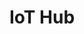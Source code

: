 ---
title: IoT Hub
permalink: /docs/projects/iothub/
redirect_to: https://azure.microsoft.com/en-us/services/iot-hub/
excerpt: Azure IoT Hub is a cloud service that acts as a central message hub for bi-directional communication between IoT cloud applications and connected devices. It has a notion of “IoT Edge device” for each physical device it manages
header:
  overlay_image: 
  overlay_full: true
  teaser: /assets/images/c_iothub.png
# icons:
#   - url: /assets/images/ICON_jetsonnano.PNG
#     target: https://www.nvidia.com/en-us/autonomous-machines/embedded-systems/jetson-nano/
#     title: NVIDIA Jetson Nano
# difficulty: MEDIUM
last_modified_at: 2019-12-12
tags: ["catalog"]
---